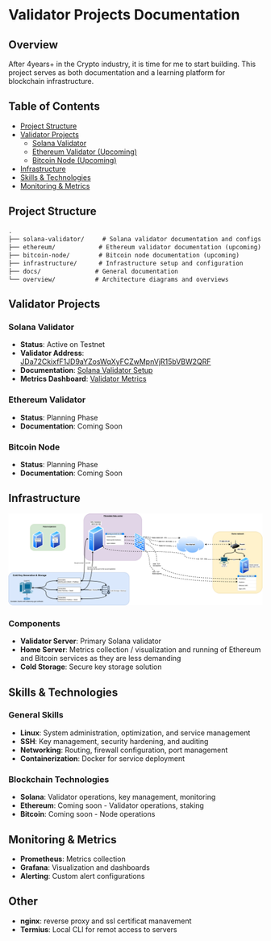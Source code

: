 # Validator Projects Documentation

## Overview
After 4years+ in the Crypto industry, it is time for me to start building. This project serves as both documentation and a learning platform for blockchain infrastructure.

## Table of Contents
- [Project Structure](#project-structure)
- [Validator Projects](#validator-projects)
  - [Solana Validator](#solana-validator)
  - [Ethereum Validator (Upcoming)](#ethereum-validator)
  - [Bitcoin Node (Upcoming)](#bitcoin-node)
- [Infrastructure](#infrastructure)
- [Skills & Technologies](#skills--technologies)
- [Monitoring & Metrics](#monitoring--metrics)

## Project Structure
```
.
├── solana-validator/     # Solana validator documentation and configs
├── ethereum/            # Ethereum validator documentation (upcoming)
├── bitcoin-node/        # Bitcoin node documentation (upcoming)
├── infrastructure/      # Infrastructure setup and configuration
├── docs/               # General documentation
└── overview/           # Architecture diagrams and overviews
```

## Validator Projects

### Solana Validator
- **Status**: Active on Testnet
- **Validator Address**: [JDa72CkixfF1JD9aYZosWqXyFCZwMpnVjR15bVBW2QRF](https://www.validators.app/validators/JDa72CkixfF1JD9aYZosWqXyFCZwMpnVjR15bVBW2QRF?locale=en&network=testnet)
- **Documentation**: [Solana Validator Setup](solana-validator/README.md)
- **Metrics Dashboard**: [Validator Metrics](https://metric.seed42.co/public-dashboards/ceff27f0e3ba4434912481b5b93f96a1)

### Ethereum Validator
- **Status**: Planning Phase
- **Documentation**: Coming Soon

### Bitcoin Node
- **Status**: Planning Phase
- **Documentation**: Coming Soon

## Infrastructure
![Validator Architecture](overview/infra-overview.png)

### Components
- **Validator Server**: Primary Solana validator
- **Home Server**: Metrics collection / visualization and running of Ethereum and Bitcoin services as they are less demanding
- **Cold Storage**: Secure key storage solution

## Skills & Technologies

### General Skills
- **Linux**: System administration, optimization, and service management
- **SSH**: Key management, security hardening, and auditing
- **Networking**: Routing, firewall configuration, port management
- **Containerization**: Docker for service deployment

### Blockchain Technologies
- **Solana**: Validator operations, key management, monitoring
- **Ethereum**: Coming soon - Validator operations, staking
- **Bitcoin**: Coming soon - Node operations

## Monitoring & Metrics
- **Prometheus**: Metrics collection
- **Grafana**: Visualization and dashboards
- **Alerting**: Custom alert configurations

## Other
- **nginx**: reverse proxy and ssl certificat manavement
- **Termius**: Local CLI for remot access to servers



